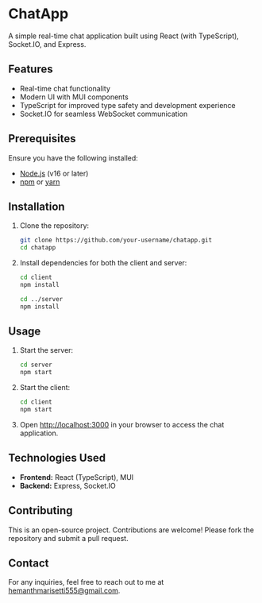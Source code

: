 # ChatApp

A simple real-time chat application built using React (with TypeScript), Socket.IO, and Express.

## Features
- Real-time chat functionality
- Modern UI with MUI components
- TypeScript for improved type safety and development experience
- Socket.IO for seamless WebSocket communication

## Prerequisites
Ensure you have the following installed:
- [Node.js](https://nodejs.org/) (v16 or later)
- [npm](https://www.npmjs.com/) or [yarn](https://yarnpkg.com/)

## Installation
1. Clone the repository:
   ```bash
   git clone https://github.com/your-username/chatapp.git
   cd chatapp
   ```

2. Install dependencies for both the client and server:
   ```bash
   cd client
   npm install

   cd ../server
   npm install
   ```

## Usage
1. Start the server:
   ```bash
   cd server
   npm start
   ```

2. Start the client:
   ```bash
   cd client
   npm start
   ```

3. Open [http://localhost:3000](http://localhost:3000) in your browser to access the chat application.


## Technologies Used
- **Frontend:** React (TypeScript), MUI
- **Backend:** Express, Socket.IO


## Contributing
This is an open-source project. Contributions are welcome! Please fork the repository and submit a pull request.


## Contact
For any inquiries, feel free to reach out to me at [hemanthmarisetti555@gmail.com](mailto:hemanthmarisetti555@gmail.com).

